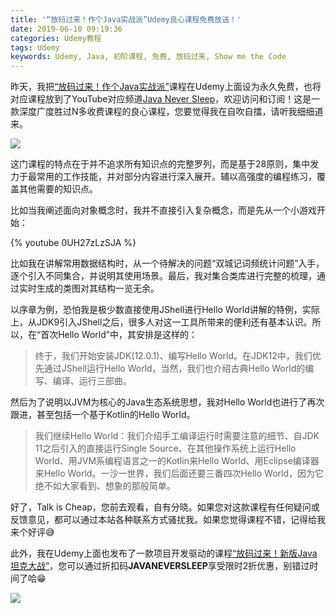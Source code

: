 ```yaml
---
title: '“放码过来！作个Java实战派”Udemy良心课程免费放送！'
date: 2019-06-10 09:19:36
categories: Udemy教程
tags: Udemy
keywords: Udemy, Java, 初阶课程, 免费, 放码过来, Show me the Code
---
```


昨天，我把[“放码过来！作个Java实战派”](https://www.udemy.com/java-warrior-part1/)课程在Udemy上面设为永久免费，也将对应课程放到了YouTube对应频道[Java Never Sleep](https://www.youtube.com/channel/UClFNjZxKXLa8LpBj2m4PCDg?view_as=subscriber)，欢迎访问和订阅！这是一款深度广度胜过N多收费课程的良心课程，您要觉得我在自吹自擂，请听我细细道来。

[![](https://www.dropbox.com/s/qlfnts6w47dz19e/java-warrior-part1.jpg?dl=1)](https://www.udemy.com/java-warrior-part1/)<!-- more -->

这门课程的特点在于并不追求所有知识点的完整罗列，而是基于28原则，集中发力于最常用的工作技能，并对部分内容进行深入展开。辅以高强度的编程练习，覆盖其他需要的知识点。

比如当我阐述面向对象概念时，我并不直接引入复杂概念，而是先从一个小游戏开始：

{% youtube 0UH27zLzSJA %}

比如我在讲解常用数据结构时，从一个待解决的问题“双城记词频统计问题”入手，逐个引入不同集合，并说明其使用场景。最后，我对集合类库进行完整的梳理，通过实时生成的类图对其结构一览无余。

以序章为例，恐怕我是极少数直接使用JShell进行Hello World讲解的特例，实际上，从JDK9引入JShell之后，很多人对这一工具所带来的便利还有基本认识。所以，在“首次Hello World”中，其安排是这样的：

> 终于，我们开始安装JDK(12.0.1)、编写Hello World。在JDK12中，我们优先通过JShell运行Hello World，当然，我们也介绍古典Hello World的编写、编译、运行三部曲。

然后为了说明以JVM为核心的Java生态系统思想，我对Hello World也进行了再次跟进，甚至包括一个基于Kotlin的Hello World。

> 我们继续Hello World：我们介绍手工编译运行时需要注意的细节、自JDK 11之后引入的直接运行Single Source、在其他操作系统上运行Hello World、用JVM系编程语言之一的Kotlin来Hello World、用Eclipse编译器来Hello World。一沙一世界，我们后面还要三番四次Hello World，因为它绝不如大家看到、想象的那般简单。

好了，Talk is Cheap，您前去观看，自有分晓。如果您对这款课程有任何疑问或反馈意见，都可以通过本站各种联系方式骚扰我。如果您觉得课程不错，记得给我来个好评😅

此外，我在Udemy上面也发布了一款项目开发驱动的课程[“放码过来！新版Java坦克大战”](https://www.udemy.com/java-tank-war/?couponCode=JAVANEVERSLEEP)，您可以通过折扣码**JAVANEVERSLEEP**享受限时2折优惠，别错过时间了哈😁

[![](https://www.dropbox.com/s/c40u990645zw8lx/Show_Me_The_Code.jpg?dl=1)](https://www.udemy.com/java-tank-war/?couponCode=JAVANEVERSLEEP)
